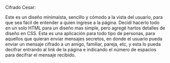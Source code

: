 Cifrado Cesar:

Este es un diseño minimaista, sencillo y cómodo a la vista del usuario, para que sea fácil de entender a quien ingrese a la página. Decidí hacerlo todo en un solo HTML para un diseño mas simple, pero agregé hartos detalles de diseño en CSS.
Esta es una aplicación para todo tipo de personas, para aquellos que quieran enviar mensajes secretos, en donde el usuario pueda enviar un mensaje cifrado a un amigo, familiar, pareja, etc, y esta lo pueda decifrar entrando al link de la página e indicando el número de espacios para decifrar el mensaje recibido.

